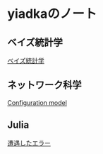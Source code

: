 # yiadkaのノート

## ベイズ統計学
[ベイズ統計学](https://yiadka.github.io/Bayesian/)
## ネットワーク科学
[Configuration model](https://yiadka.github.io/network_science/)

## Julia
[遭遇したエラー](https://yiadka.github.io/julia/)